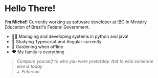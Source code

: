 # Hello There!
**I'm Michel!**
Currently working as software developer at IBC in Ministry Education of Brazil's Federal Government.

- 👨‍💻 Managing and developing systems in python and java!
- 📖 Studying Typescript and Angular currently
- 🌱 Gardening when offline
- ❤️ My family is everything

> *Compare yourself to who you were yesterday. Not to who someone else is today <br />
> J. Peterson*
